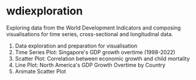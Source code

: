 # wdiexploration
Exploring data from the World Development Indicators and composing visualisations for time series, cross-sectional and longitudinal data.
1. Data exploration and preparation for visualisation
2. Time Series Plot: Singapore's GDP growth overtime (1998-2022)
3. Scatter Plot: Correlation between economic growth and child mortality
4. Line Plot: North America's GDP Growth Overtime by Country
5. Animate Scatter Plot


